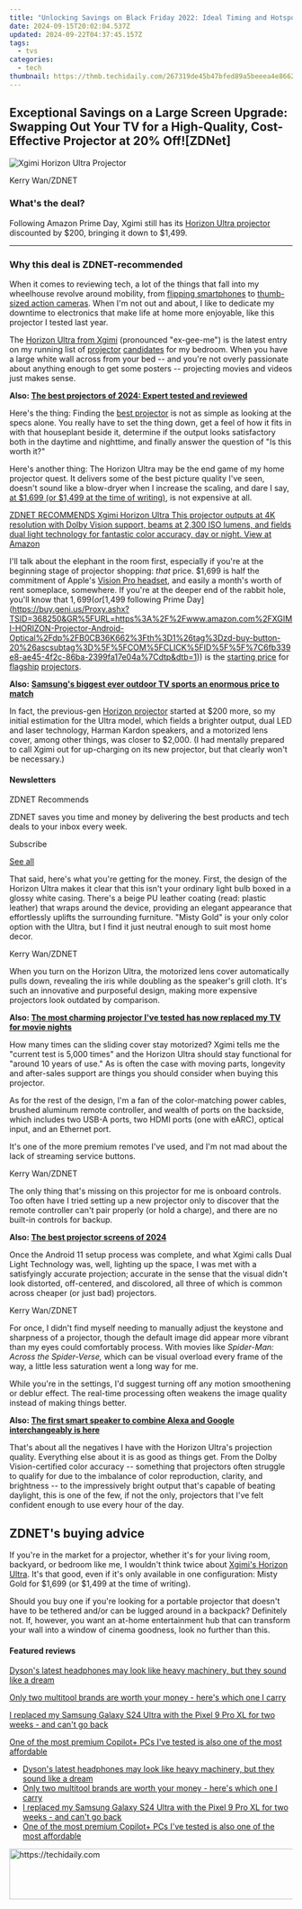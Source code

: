 ```yaml
---
title: "Unlocking Savings on Black Friday 2022: Ideal Timing and Hotspot Deals as Revealed by ZDNet"
date: 2024-09-15T20:02:04.537Z
updated: 2024-09-22T04:37:45.157Z
tags:
  - tvs
categories:
  - tech
thumbnail: https://thmb.techidaily.com/267319de45b47bfed89a5beeea4e8662c6ef68d4fb035ab41968a0873cebbd66.jpg
---
```


## Exceptional Savings on a Large Screen Upgrade: Swapping Out Your TV for a High-Quality, Cost-Effective Projector at 20% Off![ZDNet]

![Xgimi Horizon Ultra Projector](https://www.zdnet.com/a/img/resize/89f415a9c85cbadf9c6cf39a5de3d912ff9020af/2023/09/01/67690413-e0b1-49d0-b546-3675e319011b/pxl-20230901-013547328.jpg?auto=webp&width=1280)

Kerry Wan/ZDNET

### What's the deal?

Following Amazon Prime Day, Xgimi still has its [Horizon Ultra projector](https://buy.geni.us/Proxy.ashx?TSID=368250&GR%5FURL=https%3A%2F%2Fwww.amazon.com%2FXGIMI-HORIZON-Projector-Android-Optical%2Fdp%2FB0CB36K662%3Ftag%3Dzd-buy-button-20%26ascsubtag%3D%5F%5FCOM%5FCLICK%5FID%5F%5F%7C6fb339e8-ae45-4f2c-86ba-2399fa17e04a%7Cdtp&dtb=1) discounted by $200, bringing it down to $1,499.

---

### Why this deal is ZDNET-recommended

When it comes to reviewing tech, a lot of the things that fall into my wheelhouse revolve around mobility, from [flipping smartphones](https://www.zdnet.com/article/samsung-galaxy-z-flip-5-review/) to [thumb-sized action cameras](https://www.zdnet.com/article/i-found-the-ultimate-vlogging-camera-and-its-not-much-bigger-than-your-thumb/). When I'm not out and about, I like to dedicate my downtime to electronics that make life at home more enjoyable, like this projector I tested last year.

The [Horizon Ultra from Xgimi](https://shareasale.com/r.cfm?b=1790887&u=4338022&m=111657&afftrack=techidaily&urllink=https%3A%2F%2Fmartinic.evyy.net%2Fm5azrm) (pronounced "ex-gee-me") is the latest entry on my running list of [projector](https://www.zdnet.com/home-and-office/home-entertainment/samsung-the-freestyle-review/) [candidates](https://www.zdnet.com/home-and-office/home-entertainment/xiaomi-mi-smart-compact-projector-review/) for my bedroom. When you have a large white wall across from your bed -- and you're not overly passionate about anything enough to get some posters -- projecting movies and videos just makes sense.

**Also: [The best projectors of 2024: Expert tested and reviewed](https://www.zdnet.com/home-and-office/home-entertainment/best-projector/)**

Here's the thing: Finding the [best projector](https://www.zdnet.com/home-and-office/home-entertainment/best-4k-projector/) is not as simple as looking at the specs alone. You really have to set the thing down, get a feel of how it fits in with that houseplant beside it, determine if the output looks satisfactory both in the daytime and nighttime, and finally answer the question of "Is this worth it?"

Here's another thing: The Horizon Ultra may be the end game of my home projector quest. It delivers some of the best picture quality I've seen, doesn't sound like a blow-dryer when I increase the scaling, and dare I say, [at $1,699 (or $1,499 at the time of writing)](https://buy.geni.us/Proxy.ashx?TSID=368250&GR%5FURL=https%3A%2F%2Fwww.amazon.com%2FXGIMI-HORIZON-Projector-Android-Optical%2Fdp%2FB0CB36K662%3Ftag%3Dzd-buy-button-20%26ascsubtag%3D%5F%5FCOM%5FCLICK%5FID%5F%5F%7C6fb339e8-ae45-4f2c-86ba-2399fa17e04a%7Cdtp&dtb=1), is not expensive at all.

[ZDNET RECOMMENDS Xgimi Horizon Ultra This projector outputs at 4K resolution with Dolby Vision support, beams at 2,300 ISO lumens, and fields dual light technology for fantastic color accuracy, day or night. View at Amazon](https://buy.geni.us/Proxy.ashx?TSID=368250&GR%5FURL=https%3A%2F%2Fwww.amazon.com%2FXGIMI-HORIZON-Projector-Android-Optical%2Fdp%2FB0CB36K662%3Ftag%3Dzd-buy-button-20%26ascsubtag%3D%5F%5FCOM%5FCLICK%5FID%5F%5F%7C6fb339e8-ae45-4f2c-86ba-2399fa17e04a%7Cdtp&dtb=1)

I'll talk about the elephant in the room first, especially if you're at the beginning stage of projector shopping: _that_ price. $1,699 is half the commitment of Apple's [Vision Pro headset](https://www.zdnet.com/article/apple-vision-pro-review/), and easily a month's worth of rent someplace, somewhere. If you're at the deeper end of the rabbit hole, you'll know that $1,699 (or [$1,499 following Prime Day](https://buy.geni.us/Proxy.ashx?TSID=368250&GR%5FURL=https%3A%2F%2Fwww.amazon.com%2FXGIMI-HORIZON-Projector-Android-Optical%2Fdp%2FB0CB36K662%3Fth%3D1%26tag%3Dzd-buy-button-20%26ascsubtag%3D%5F%5FCOM%5FCLICK%5FID%5F%5F%7C6fb339e8-ae45-4f2c-86ba-2399fa17e04a%7Cdtp&dtb=1)) is the [starting price](https://buy.geni.us/Proxy.ashx?TSID=368250&GR%5FURL=https%3A%2F%2Fwww.amazon.com%2Fdp%2FB07XF2G9WT%2F%3Ftag%3Dzd-buy-button-20%26ascsubtag%3D%5F%5FCOM%5FCLICK%5FID%5F%5F%7C6fb339e8-ae45-4f2c-86ba-2399fa17e04a%7Cdtp&dtb=1) for [flagship](https://buy.geni.us/Proxy.ashx?TSID=368250&GR%5FURL=https%3A%2F%2Fwww.amazon.com%2Fdp%2FB09TS2M1ZS%2F%3Ftag%3Dzd-buy-button-20%26ascsubtag%3D%5F%5FCOM%5FCLICK%5FID%5F%5F%7C6fb339e8-ae45-4f2c-86ba-2399fa17e04a%7Cdtp&dtb=1) [projectors](https://shop-links.co/link/?url=https%3A%2F%2Fwww.bestbuy.com%2Fsite%2Fsony-vplxw5000es-4k-hdr-laser-home-theater-projector-with-native-4k-sxrd-panel-black%2F6506679.p%3F&publisher_slug=itechdaily19598&exclusive=1).

**Also:** [**Samsung's biggest ever outdoor TV sports an enormous price to match**](https://www.zdnet.com/home-and-office/home-entertainment/samsungs-biggest-ever-outdoor-tv-sports-an-enormous-price-to-match/)

In fact, the previous-gen [Horizon projector](https://shareasale.com/r.cfm?b=1790887&u=4338022&m=111657&afftrack=techidaily&urllink=https%3A%2F%2Fprintrendy.pxf.io%2Fxyboy5) started at $200 more, so my initial estimation for the Ultra model, which fields a brighter output, dual LED and laser technology, Harman Kardon speakers, and a motorized lens cover, among other things, was closer to $2,000\. (I had mentally prepared to call Xgimi out for up-charging on its new projector, but that clearly won't be necessary.)

#### Newsletters

ZDNET Recommends

ZDNET saves you time and money by delivering the best products and tech deals to your inbox every week.

 Subscribe

[See all](https://www.zdnet.com/newsletters/)

That said, here's what you're getting for the money. First, the design of the Horizon Ultra makes it clear that this isn't your ordinary light bulb boxed in a glossy white casing. There's a beige PU leather coating (read: plastic leather) that wraps around the device, providing an elegant appearance that effortlessly uplifts the surrounding furniture. "Misty Gold" is your only color option with the Ultra, but I find it just neutral enough to suit most home decor.

Kerry Wan/ZDNET

When you turn on the Horizon Ultra, the motorized lens cover automatically pulls down, revealing the iris while doubling as the speaker's grill cloth. It's such an innovative and purposeful design, making more expensive projectors look outdated by comparison.

**Also: [The most charming projector I've tested has now replaced my TV for movie nights](https://www.zdnet.com/home-and-office/home-entertainment/the-most-charming-projector-ive-tested-has-now-replaced-my-tv-for-movie-nights/)**

How many times can the sliding cover stay motorized? Xgimi tells me the "current test is 5,000 times" and the Horizon Ultra should stay functional for "around 10 years of use." As is often the case with moving parts, longevity and after-sales support are things you should consider when buying this projector.

As for the rest of the design, I'm a fan of the color-matching power cables, brushed aluminum remote controller, and wealth of ports on the backside, which includes two USB-A ports, two HDMI ports (one with eARC), optical input, and an Ethernet port. 

It's one of the more premium remotes I've used, and I'm not mad about the lack of streaming service buttons.

Kerry Wan/ZDNET

The only thing that's missing on this projector for me is onboard controls. Too often have I tried setting up a new projector only to discover that the remote controller can't pair properly (or hold a charge), and there are no built-in controls for backup.

**Also: [The best projector screens of 2024](https://www.zdnet.com/home-and-office/home-entertainment/best-projector-screen/)**

Once the Android 11 setup process was complete, and what Xgimi calls Dual Light Technology was, well, lighting up the space, I was met with a satisfyingly accurate projection; accurate in the sense that the visual didn't look distorted, off-centered, and discolored, all three of which is common across cheaper (or just bad) projectors.

Kerry Wan/ZDNET

For once, I didn't find myself needing to manually adjust the keystone and sharpness of a projector, though the default image did appear more vibrant than my eyes could comfortably process. With movies like _Spider-Man: Across the Spider-Verse,_ which can be visual overload every frame of the way, a little less saturation went a long way for me. 

While you're in the settings, I'd suggest turning off any motion smoothening or deblur effect. The real-time processing often weakens the image quality instead of making things better. 

**Also: [The first smart speaker to combine Alexa and Google interchangeably is here](https://www.zdnet.com/home-and-office/smart-home/the-first-smart-speaker-to-combine-alexa-and-google-interchangeably-is-here/)**

That's about all the negatives I have with the Horizon Ultra's projection quality. Everything else about it is as good as things get. From the Dolby Vision-certified color accuracy -- something that projectors often struggle to qualify for due to the imbalance of color reproduction, clarity, and brightness -- to the impressively bright output that's capable of beating daylight, this is one of the few, if not the only, projectors that I've felt confident enough to use every hour of the day.

## ZDNET's buying advice

If you're in the market for a projector, whether it's for your living room, backyard, or bedroom like me, I wouldn't think twice about [Xgimi's Horizon Ultra](https://buy.geni.us/Proxy.ashx?TSID=368250&GR%5FURL=https%3A%2F%2Fwww.amazon.com%2FXGIMI-HORIZON-Projector-Android-Optical%2Fdp%2FB0CB36K662%3Ftag%3Dzd-buy-button-20%26ascsubtag%3D%5F%5FCOM%5FCLICK%5FID%5F%5F%7C6fb339e8-ae45-4f2c-86ba-2399fa17e04a%7Cdtp&dtb=1). It's that good, even if it's only available in one configuration: Misty Gold for $1,699 (or $1,499 at the time of writing).

Should you buy one if you're looking for a portable projector that doesn't have to be tethered and/or can be lugged around in a backpack? Definitely not. If, however, you want an at-home entertainment hub that can transform your wall into a window of cinema goodness, look no further than this.

#### Featured reviews

[Dyson's latest headphones may look like heavy machinery, but they sound like a dream](https://www.zdnet.com/article/i-tested-dysons-500-flagship-headphones-and-theyre-more-competitive-than-expected/ "Dyson's latest headphones may look like heavy machinery, but they sound like a dream")

[Only two multitool brands are worth your money - here's which one I carry](https://www.zdnet.com/article/only-two-multitool-brands-are-worth-your-money-heres-which-one-i-carry/ "Only two multitool brands are worth your money - here's which one I carry")

[I replaced my Samsung Galaxy S24 Ultra with the Pixel 9 Pro XL for two weeks - and can't go back](https://www.zdnet.com/article/i-replaced-my-samsung-galaxy-s24-ultra-with-the-pixel-9-pro-xl-for-two-weeks-and-cant-go-back/ "I replaced my Samsung Galaxy S24 Ultra with the Pixel 9 Pro XL for two weeks - and can't go back")

[One of the most premium Copilot+ PCs I've tested is also one of the most affordable](https://www.zdnet.com/article/one-of-the-most-premium-copilot-pcs-ive-tested-is-also-one-of-the-most-affordable/ "One of the most premium Copilot+ PCs I've tested is also one of the most affordable")

* [Dyson's latest headphones may look like heavy machinery, but they sound like a dream](https://www.zdnet.com/article/i-tested-dysons-500-flagship-headphones-and-theyre-more-competitive-than-expected/ "Dyson's latest headphones may look like heavy machinery, but they sound like a dream")
* [Only two multitool brands are worth your money - here's which one I carry](https://www.zdnet.com/article/only-two-multitool-brands-are-worth-your-money-heres-which-one-i-carry/ "Only two multitool brands are worth your money - here's which one I carry")
* [I replaced my Samsung Galaxy S24 Ultra with the Pixel 9 Pro XL for two weeks - and can't go back](https://www.zdnet.com/article/i-replaced-my-samsung-galaxy-s24-ultra-with-the-pixel-9-pro-xl-for-two-weeks-and-cant-go-back/ "I replaced my Samsung Galaxy S24 Ultra with the Pixel 9 Pro XL for two weeks - and can't go back")
* [One of the most premium Copilot+ PCs I've tested is also one of the most affordable](https://www.zdnet.com/article/one-of-the-most-premium-copilot-pcs-ive-tested-is-also-one-of-the-most-affordable/ "One of the most premium Copilot+ PCs I've tested is also one of the most affordable")

<ins class="adsbygoogle"
     style="display:block"
     data-ad-format="autorelaxed"
     data-ad-client="ca-pub-7571918770474297"
     data-ad-slot="1223367746"></ins>

<ins class="adsbygoogle"
     style="display:block"
     data-ad-client="ca-pub-7571918770474297"
     data-ad-slot="8358498916"
     data-ad-format="auto"
     data-full-width-responsive="true"></ins>



<!-- affiliate ads begin -->
<a href="https://aligracehair.sjv.io/c/5597632/1880944/19272" target="_top" id="1880944">
  <img src="//a.impactradius-go.com/display-ad/19272-1880944" border="0" alt="https://techidaily.com" width="728" height="90"/>
</a>
<img height="0" width="0" src="https://aligracehair.sjv.io/i/5597632/1880944/19272" style="position:absolute;visibility:hidden;" border="0" />
<!-- affiliate ads end -->

